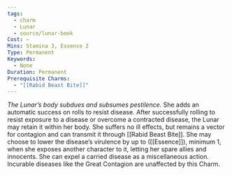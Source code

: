 ```yaml
---
tags:
  - charm
  - Lunar
  - source/lunar-book
Cost: —
Mins: Stamina 3, Essence 2
Type: Permanent
Keywords:
  - None
Duration: Permanent
Prerequisite Charms:
  - "[[Rabid Beast Bite]]"
---
```

*The Lunar’s body subdues and subsumes pestilence.*
She adds an automatic success on rolls to resist disease. After successfully rolling to resist exposure to a disease or overcome a contracted disease, the Lunar may retain it within her body. She suffers no ill effects, but remains a vector for contagion and can transmit it through [[Rabid Beast Bite]]. She may choose to lower the disease’s virulence by up to ([[Essence]]), minimum 1, when she exposes another character to it, letting her spare allies and innocents. She can expel a carried disease as a miscellaneous action. Incurable diseases like the Great Contagion are unaffected by this Charm.